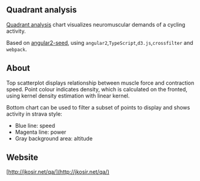 ## Quadrant analysis

[Quadrant analysis](http://help.trainingpeaks.com/hc/en-us/articles/204069724-Quadrant-Analysis) chart visualizes neuromuscular demands of a cycling activity.

Based on [angular2-seed](https://github.com/angular/angular2-seed), using ``angular2``,``TypeScript``,``d3.js``,``crossfilter`` and ``webpack``.

## About
Top scatterplot displays relationship between muscle force and contraction speed. Point colour indicates density, 
which is calculated on the fronted, using kernel density estimation with linear kernel.

Bottom chart can be used to filter a subset of points to display and shows activity in strava style:

* Blue line: speed
* Magenta line: power
* Gray background area: altitude

## Website
[http://jkosir.net/qa/](http://jkosir.net/qa/)

